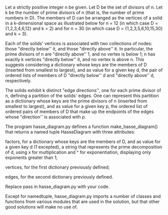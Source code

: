 Let a strictly positive integer n be given. Let D be the set of divisors of n. Let k be the number of prime divisors of n (that is, the number of prime numbers in D). The members of D can be arranged as the vertices of a solid in a k-dimensional space as illustrated below for n = 12 (in which case D = {1,2,3,4,6,12} and k = 2) and for n = 30 (in which case D = {1,2,3,5,6,10,15,30} and k = 3).

Each of the solids' vertices is associated with two collections of nodes: those "directly below'' it, and those "directly above'' it. In particular, the prime divisors of n are "directly above'' 1, and no vertex is below 1; n has exactly k vertices "directly below'' it, and no vertex is above n. This suggests considering a dictionary whose keys are the members of D (inserted from smallest to largest), and as value for a given key d, the pair of ordered lists of members of D "directly below'' d and "directly above'' d, respectively.

The solids exhibit k distinct "edge directions'', one for each prime divisor of n, defining a partition of the solids' edges. One can represent this partition as a dictionary whose keys are the prime divisors of n (inserted from smallest to largest), and as value for a given key p, the ordered list of ordered pairs of members of D that make up the endpoints of the edges whose "direction'' is associated with p.


The program hasse_diagram.py defines a function make_hasse_diagram() that returns a named tuple HasseDiagram with three attributes:

factors, for a dictionary whose keys are the members of D, and as value for a given key d (1 excepted), a string that represents the prime decomposition of d, using x for multiplication and ^ for exponentiation, displaying only exponents greater than 1;

vertices, for the first dictionary previously defined;

edges, for the second dictionary previously defined.

Replace pass in hasse_diagram.py with your code.

Except for namedtuple, hasse_diagram.py imports a number of classes and functions from various modules that are used in the solution, but that other good solutions will make no use of.